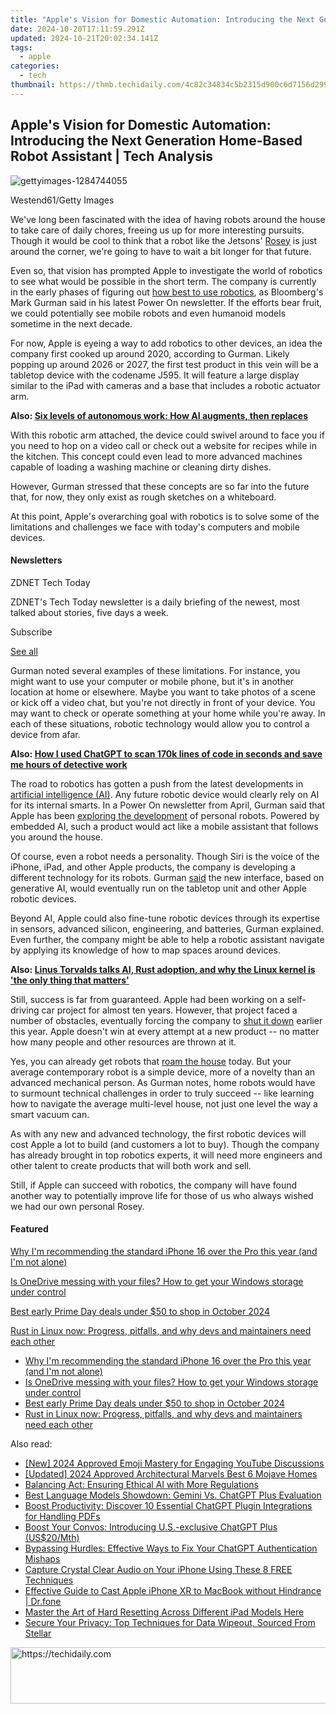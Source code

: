 ```yaml
---
title: "Apple's Vision for Domestic Automation: Introducing the Next Generation Home-Based Robot Assistant | Tech Analysis by ZDNET"
date: 2024-10-20T17:11:59.291Z
updated: 2024-10-21T20:02:34.141Z
tags:
  - apple
categories:
  - tech
thumbnail: https://thmb.techidaily.com/4c82c34834c5b2315d900c6d7156d299b4653506fdd4854e4158f01327f8a87e.jpg
---
```


## Apple's Vision for Domestic Automation: Introducing the Next Generation Home-Based Robot Assistant | Tech Analysis

![gettyimages-1284744055](https://www.zdnet.com/a/img/resize/a4ebaa4d0dcc4a258336cfd2688079f06693e3f2/2024/08/26/006c3acb-66ea-4860-85a4-677cad379348/gettyimages-1284744055.jpg?auto=webp&precrop=2120,1191,x0,y107&width=1280)

Westend61/Getty Images

We've long been fascinated with the idea of having robots around the house to take care of daily chores, freeing us up for more interesting pursuits. Though it would be cool to think that a robot like the Jetsons' [Rosey](https://www.imdb.com/title/tt0773919/) is just around the corner, we're going to have to wait a bit longer for that future.

Even so, that vision has prompted Apple to investigate the world of robotics to see what would be possible in the short term. The company is currently in the early phases of figuring out [how best to use robotics](https://www.bloomberg.com/news/newsletters/2024-08-25/apple-plans-tabletop-robot-while-exploring-mobile-bots-and-humanoid-machines-m09kawex), as Bloomberg's Mark Gurman said in his latest Power On newsletter. If the efforts bear fruit, we could potentially see mobile robots and even humanoid models sometime in the next decade.

For now, Apple is eyeing a way to add robotics to other devices, an idea the company first cooked up around 2020, according to Gurman. Likely popping up around 2026 or 2027, the first test product in this vein will be a tabletop device with the codename J595\. It will feature a large display similar to the iPad with cameras and a base that includes a robotic actuator arm.

**Also: [Six levels of autonomous work: How AI augments, then replaces](https://www.zdnet.com/article/six-levels-of-autonomous-work-how-ai-augments-then-replaces/)**

With this robotic arm attached, the device could swivel around to face you if you need to hop on a video call or check out a website for recipes while in the kitchen. This concept could even lead to more advanced machines capable of loading a washing machine or cleaning dirty dishes. 

However, Gurman stressed that these concepts are so far into the future that, for now, they only exist as rough sketches on a whiteboard. 

At this point, Apple's overarching goal with robotics is to solve some of the limitations and challenges we face with today's computers and mobile devices. 

#### Newsletters

ZDNET Tech Today

ZDNET's Tech Today newsletter is a daily briefing of the newest, most talked about stories, five days a week.

 Subscribe

[See all](https://www.zdnet.com/newsletters/)

Gurman noted several examples of these limitations. For instance, you might want to use your computer or mobile phone, but it's in another location at home or elsewhere. Maybe you want to take photos of a scene or kick off a video chat, but you're not directly in front of your device. You may want to check or operate something at your home while you're away. In each of these situations, robotic technology would allow you to control a device from afar.

**Also: [How I used ChatGPT to scan 170k lines of code in seconds and save me hours of detective work](https://www.zdnet.com/article/how-i-used-chatgpt-to-scan-170k-lines-of-code-in-seconds-and-save-me-hours-of-detective-work/)**

The road to robotics has gotten a push from the latest developments in [artificial intelligence (AI)](https://www.zdnet.com/article/what-is-ai-heres-everything-you-need-to-know-about-artificial-intelligence/). Any future robotic device would clearly rely on AI for its internal smarts. In a Power On newsletter from April, Gurman said that Apple has been [exploring the development](https://www.zdnet.com/article/apple-reportedly-exploring-ai-powered-home-robots-including-these-two-products/) of personal robots. Powered by embedded AI, such a product would act like a mobile assistant that follows you around the house. 

Of course, even a robot needs a personality. Though Siri is the voice of the iPhone, iPad, and other Apple products, the company is developing a different technology for its robots. Gurman [said](https://www.zdnet.com/article/what-is-generative-ai-and-why-is-it-so-popular-heres-everything-you-need-to-know/#link={) the new interface, based on generative AI, would eventually run on the tabletop unit and other Apple robotic devices.

Beyond AI, Apple could also fine-tune robotic devices through its expertise in sensors, advanced silicon, engineering, and batteries, Gurman explained. Even further, the company might be able to help a robotic assistant navigate by applying its knowledge of how to map spaces around devices.

**Also: [Linus Torvalds talks AI, Rust adoption, and why the Linux kernel is 'the only thing that matters'](https://www.zdnet.com/article/linus-torvalds-talks-ai-rust-adoption-and-why-the-linux-kernel-is-the-only-thing-that-matters/)**

Still, success is far from guaranteed. Apple had been working on a self-driving car project for almost ten years. However, that project faced a number of obstacles, eventually forcing the company to [shut it down](https://www.zdnet.com/article/apple-just-killed-its-electric-car-project-shifting-focus-to-generative-ai/#link={) earlier this year. Apple doesn't win at every attempt at a new product -- no matter how many people and other resources are thrown at it.

Yes, you can already get robots that [roam the house](https://www.zdnet.com/home-and-office/robot-vacuum-deals/) today. But your average contemporary robot is a simple device, more of a novelty than an advanced mechanical person. As Gurman notes, home robots would have to surmount technical challenges in order to truly succeed -- like learning how to navigate the average multi-level house, not just one level the way a smart vacuum can.

As with any new and advanced technology, the first robotic devices will cost Apple a lot to build (and customers a lot to buy). Though the company has already brought in top robotics experts, it will need more engineers and other talent to create products that will both work and sell. 

Still, if Apple can succeed with robotics, the company will have found another way to potentially improve life for those of us who always wished we had our own personal Rosey.

#### Featured

[Why I'm recommending the standard iPhone 16 over the Pro this year (and I'm not alone)](https://www.zdnet.com/article/why-im-recommending-the-standard-iphone-16-over-the-pro-this-year-and-im-not-alone/ "Why I'm recommending the standard iPhone 16 over the Pro this year (and I'm not alone)")

[Is OneDrive messing with your files? How to get your Windows storage under control](https://www.zdnet.com/article/is-onedrive-messing-with-your-files-how-to-get-your-windows-storage-under-control/ "Is OneDrive messing with your files? How to get your Windows storage under control")

[Best early Prime Day deals under $50 to shop in October 2024](https://www.zdnet.com/article/best-early-prime-day-deals-under-50/ "Best early Prime Day deals under $50 to shop in October 2024")

[Rust in Linux now: Progress, pitfalls, and why devs and maintainers need each other](https://www.zdnet.com/article/rust-in-linux-now-progress-pitfalls-and-why-devs-and-maintainers-need-each-other/ "Rust in Linux now: Progress, pitfalls, and why devs and maintainers need each other")

* [Why I'm recommending the standard iPhone 16 over the Pro this year (and I'm not alone)](https://www.zdnet.com/article/why-im-recommending-the-standard-iphone-16-over-the-pro-this-year-and-im-not-alone/ "Why I'm recommending the standard iPhone 16 over the Pro this year (and I'm not alone)")
* [Is OneDrive messing with your files? How to get your Windows storage under control](https://www.zdnet.com/article/is-onedrive-messing-with-your-files-how-to-get-your-windows-storage-under-control/ "Is OneDrive messing with your files? How to get your Windows storage under control")
* [Best early Prime Day deals under $50 to shop in October 2024](https://www.zdnet.com/article/best-early-prime-day-deals-under-50/ "Best early Prime Day deals under $50 to shop in October 2024")
* [Rust in Linux now: Progress, pitfalls, and why devs and maintainers need each other](https://www.zdnet.com/article/rust-in-linux-now-progress-pitfalls-and-why-devs-and-maintainers-need-each-other/ "Rust in Linux now: Progress, pitfalls, and why devs and maintainers need each other")

<ins class="adsbygoogle"
     style="display:block"
     data-ad-format="autorelaxed"
     data-ad-client="ca-pub-7571918770474297"
     data-ad-slot="1223367746"></ins>

<ins class="adsbygoogle"
     style="display:block"
     data-ad-client="ca-pub-7571918770474297"
     data-ad-slot="8358498916"
     data-ad-format="auto"
     data-full-width-responsive="true"></ins>

<span class="atpl-alsoreadstyle">Also read:</span>
<div><ul>
<li><a href="https://facebook-video-footage.techidaily.com/new-2024-approved-emoji-mastery-for-engaging-youtube-discussions/"><u>[New] 2024 Approved Emoji Mastery for Engaging YouTube Discussions</u></a></li>
<li><a href="https://digital-screen-recording.techidaily.com/updated-2024-approved-architectural-marvels-best-6-mojave-homes/"><u>[Updated] 2024 Approved Architectural Marvels Best 6 Mojave Homes</u></a></li>
<li><a href="https://tech-hub.techidaily.com/balancing-act-ensuring-ethical-ai-with-more-regulations/"><u>Balancing Act: Ensuring Ethical AI with More Regulations</u></a></li>
<li><a href="https://tech-hub.techidaily.com/best-language-models-showdown-gemini-vs-chatgpt-plus-evaluation/"><u>Best Language Models Showdown: Gemini Vs. ChatGPT Plus Evaluation</u></a></li>
<li><a href="https://tech-hub.techidaily.com/boost-productivity-discover-10-essential-chatgpt-plugin-integrations-for-handling-pdfs/"><u>Boost Productivity: Discover 10 Essential ChatGPT Plugin Integrations for Handling PDFs</u></a></li>
<li><a href="https://tech-hub.techidaily.com/boost-your-convos-introducing-us-exclusive-chatgpt-plus-us20mth/"><u>Boost Your Convos: Introducing U.S.-exclusive ChatGPT Plus (US$20/Mth)</u></a></li>
<li><a href="https://tech-hub.techidaily.com/bypassing-hurdles-effective-ways-to-fix-your-chatgpt-authentication-mishaps/"><u>Bypassing Hurdles: Effective Ways to Fix Your ChatGPT Authentication Mishaps</u></a></li>
<li><a href="https://techidaily.com/capture-crystal-clear-audio-on-your-iphone-using-these-8-free-techniques/"><u>Capture Crystal Clear Audio on Your iPhone Using These 8 FREE Techniques</u></a></li>
<li><a href="https://screen-mirror.techidaily.com/effective-guide-to-cast-apple-iphone-xr-to-macbook-without-hindrance-drfone-by-drfone-ios/"><u>Effective Guide to Cast Apple iPhone XR to MacBook without Hindrance | Dr.fone</u></a></li>
<li><a href="https://tech-recovery.techidaily.com/1722862889504-master-the-art-of-hard-resetting-across-different-ipad-models-here/"><u>Master the Art of Hard Resetting Across Different iPad Models Here</u></a></li>
<li><a href="https://data-safeguard.techidaily.com/secure-your-privacy-top-techniques-for-data-wipeout-sourced-from-stellar/"><u>Secure Your Privacy: Top Techniques for Data Wipeout, Sourced From Stellar</u></a></li>
</ul></div>

<!-- affiliate ads begin -->
<a href="https://wigfever.sjv.io/c/5597632/2014851/22899" target="_top" id="2014851">
  <img src="//a.impactradius-go.com/display-ad/22899-2014851" border="0" alt="https://techidaily.com" width="728" height="90"/>
</a>
<img height="0" width="0" src="https://wigfever.sjv.io/i/5597632/2014851/22899" style="position:absolute;visibility:hidden;" border="0" />
<!-- affiliate ads end -->

